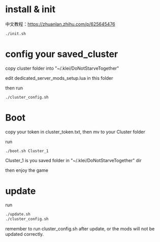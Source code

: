 # install & init

中文教程：https://zhuanlan.zhihu.com/p/625645476

```bash
./init.sh
```

# config your saved_cluster

copy cluster folder into "~/.klei/DoNotStarveTogether"

edit dedicated_server_mods_setup.lua in this folder

then run

```bash
./cluster_config.sh
```

# Boot 

copy your token in cluster_token.txt, then mv to your Cluster folder

run 

```bash
./boot.sh Cluster_1
```

Cluster_1 is you saved folder in "~/.klei/DoNotStarveTogether" dir

then enjoy the game

# update

run 

```bash
./update.sh
./cluster_config.sh
```

remember to run cluster_config.sh after update, or the mods will not be updated correctly.